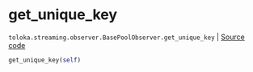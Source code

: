 # get_unique_key
`toloka.streaming.observer.BasePoolObserver.get_unique_key` | [Source code](https://github.com/Toloka/toloka-kit/blob/v1.2.1/src/streaming/observer.py#L132)

```python
get_unique_key(self)
```

